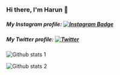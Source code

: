### Hi there, I'm Harun 👋

##### My Instagram profile: [![Instagram Badge](https://img.shields.io/badge/-Instagram-C13584?style=flat-quare&labelColor=C13584&logo=instagram&logoColor=white&link=link)]([link](https://www.instagram.com/harnylmzz10line/)) 
##### My Twitter profile: [![Twitter](https://img.shields.io/twitter/url/https/twitter.com/cloudposse.svg?style=social&label=Follow%20%40cloudposse)](https://twitter.com/harnylmzz10line)

![Github stats 1](https://github-readme-stats.vercel.app/api?username=harnylmzz&show_icons=true&theme=gradient) 

![Github stats 2](https://github-readme-stats.vercel.app/api?username=harnylmzz&show_icons=true&theme=radical)



<!--
**harnylmzz/harnylmzz** is a ✨ _special_ ✨ repository because its `README.md` (this file) appears on your GitHub profile.

Here are some ideas to get you started:

- 🔭 I’m currently working on ...
- 🌱 I’m currently learning ...
- 👯 I’m looking to collaborate on ...
- 🤔 I’m looking for help with ...
- 💬 Ask me about ...
- 📫 How to reach me: ...
- 😄 Pronouns: ...
- ⚡ Fun fact: ...
-->

